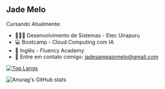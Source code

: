 ## Jade Melo

Cursando Atualmente:
- 👩🏻‍💻 Desenvolvimento de Sistemas - Etec Uirapuru
- 💻 Bootcamp - Cloud Computing com IA
- 💬 Inglês - Fluency Academy
- 📧 Entre em contato comigo: jadesampaiomelo@gmail.com

  

[![Top Langs](https://github-readme-stats.vercel.app/api/top-langs/?username=Jade-Melo&layout=donut&theme=dracula)](https://github.com/anuraghazra/github-readme-stats)

![Anurag's GitHub stats](https://github-readme-stats.vercel.app/api?username=Jade-Melo&show_icons=true&theme=dracula)
          
          
          
          
          
          
